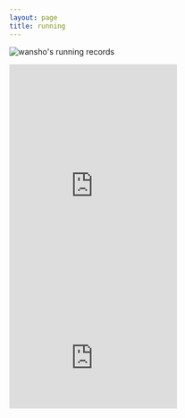 ```yaml
---
layout: page
title: running
---
```


 

![wansho's running records](http://running.wansho.top/renderer)

<iframe height='454' width='300' frameborder='0' allowtransparency='true' scrolling='no' src='https://www.strava.com/athletes/71335350/latest-rides/746ff154b3c42f39ea178d8f9de47f10a3a2d0b1'></iframe>

<iframe height='160' width='300' frameborder='0' allowtransparency='true' scrolling='no' src='https://www.strava.com/athletes/71335350/activity-summary/746ff154b3c42f39ea178d8f9de47f10a3a2d0b1'></iframe>
